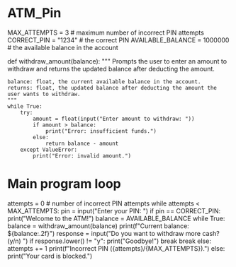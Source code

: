 # ATM_Pin

MAX_ATTEMPTS = 3  # maximum number of incorrect PIN attempts
CORRECT_PIN = "1234"  # the correct PIN
AVAILABLE_BALANCE = 1000000  # the available balance in the account

def withdraw_amount(balance):
    """
    Prompts the user to enter an amount to withdraw and returns the updated balance after deducting the amount.

    balance: float, the current available balance in the account.
    returns: float, the updated balance after deducting the amount the user wants to withdraw.
    """
    while True:
        try:
            amount = float(input("Enter amount to withdraw: "))
            if amount > balance:
                print("Error: insufficient funds.")
            else:
                return balance - amount
        except ValueError:
            print("Error: invalid amount.")

# Main program loop
attempts = 0  # number of incorrect PIN attempts
while attempts < MAX_ATTEMPTS:
    pin = input("Enter your PIN: ")
    if pin == CORRECT_PIN:
        print("Welcome to the ATM!")
        balance = AVAILABLE_BALANCE
        while True:
            balance = withdraw_amount(balance)
            print(f"Current balance: ${balance:.2f}")
            response = input("Do you want to withdraw more cash? (y/n) ")
            if response.lower() != "y":
                print("Goodbye!")
                break
        break
    else:
        attempts += 1
        print(f"Incorrect PIN ({attempts}/{MAX_ATTEMPTS}).")
else:
    print("Your card is blocked.")
